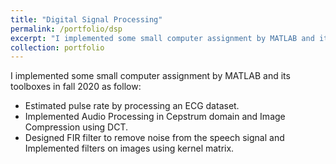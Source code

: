```yaml
---
title: "Digital Signal Processing"
permalink: /portfolio/dsp
excerpt: "I implemented some small computer assignment by MATLAB and its toolboxes in fall 2020"
collection: portfolio
---
```


I implemented some small computer assignment by MATLAB and its toolboxes in fall 2020 as follow:

* Estimated pulse rate by processing an ECG dataset.
* Implemented Audio Processing in Cepstrum domain and Image Compression using DCT.
* Designed FIR filter to remove noise from the speech signal and Implemented filters on images using kernel matrix.
